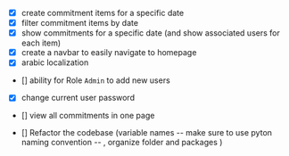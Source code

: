 - [x] create commitment items for a specific date
- [x] filter commitment items by date 
- [x] show commitments for a specific date (and show associated users for each item)
- [x] create a navbar to easily navigate to homepage
- [x] arabic localization

- [] ability for Role `Admin` to add new users
- [x] change current user password
- [] view all commitments in one page

- [] Refactor the codebase (variable names -- make sure to use pyton naming convention -- , organize folder and packages )
